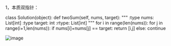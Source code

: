 1，本质双指针：

class Solution(object):
    def twoSum(self, nums, target):
        """
        :type nums: List[int]
        :type target: int
        :rtype: List[int]
        """
        for i in range(len(nums)):
            for j in range(i+1,len(nums)):
                if nums[i]+nums[j] == target:
                    return [i,j]
                else:
                    continue 

![image](https://github.com/user-attachments/assets/2684ca23-7c51-4d77-910f-305db3b29ce7)



        
